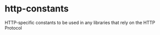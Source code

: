 # http-constants
HTTP-specific constants to be used in any libraries that rely on the HTTP Protocol
